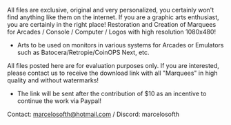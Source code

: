 All files are exclusive, original and very personalized, you certainly won't find anything like them on the internet. If you are a graphic arts enthusiast, you are certainly in the right place! Restoration and Creation of Marquees for Arcades / Console / Computer / Logos with high resolution 1080x480!

- Arts to be used on monitors in various systems for Arcades or Emulators such as Batocera/Retropie/CoinOPS Next, etc.

All files posted here are for evaluation purposes only. If you are interested, please contact us to receive the download link with all "Marquees" in high quality and without watermarks!
* The link will be sent after the contribution of $10 as an incentive to continue the work via Paypal!

Contact: marcelosofth@hotmail.com / Discord: marcelosofth

